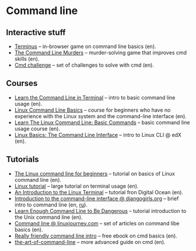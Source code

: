# Command line

## Interactive stuff

- [Terminus](http://web.mit.edu/mprat/Public/web/Terminus/Web/main.html)
  – in-browser game on command line basics (en).
- [The Command Line Murders](https://github.com/veltman/clmystery)
  – murder-solving game that improves cmd skills (en).
- [Cmd challenge](https://cmdchallenge.com/) – set of challenges
  to solve with cmd (en).

## Courses

- [Learn the Command Line in Terminal](https://openclassrooms.com/en/courses/4614926-learn-the-command-line-in-terminal)
  – intro to basic command line usage (en).
- [Linux Command Line Basics](https://www.udacity.com/course/linux-command-line-basics--ud595)
  – course for beginners who have no experience with the Linux system
  and the command-line interface (en).
- [Learn The Linux Command Line: Basic Commands](https://www.udemy.com/course/command-line/)
  – basic command line usage course (en).
- [Linux Basics: The Command Line Interface](https://www.edx.org/course/linux-basics-the-command-line-interface)
  – intro to Linux CLI @ edX (en).

## Tutorials

- [The Linux command line for beginners](https://tutorials.ubuntu.com/tutorial/command-line-for-beginners)
  – tutorial on basics of Linux command line (en).
- [Linux tutorial](https://ryanstutorials.net/linuxtutorial/) – large
  tutorial on terminal usage (en).
- [An Introduction to the Linux Terminal](https://www.digitalocean.com/community/tutorials/an-introduction-to-the-linux-terminal)
  – tutorial fron Digital Ocean (en).
- [Introduction to the command-line interface @ djangogirls.org](https://tutorial.djangogirls.org/en/intro_to_command_line/)
  – brief intro to command line (en,
  [ru](https://tutorial.djangogirls.org/ru/intro_to_command_line/)).
- [Learn Enough Command Line to Be Dangerous](https://www.learnenough.com/command-line-tutorial/basics)
  – tutorial introduction to the Unix command line (en).
- [Command line @ linuxjourney.com](https://linuxjourney.com/lesson/the-shell)
  – set of articles on command libe basics (en).
- [Really friendly command line intro](https://hellowebbooks.com/learn-command-line/)
  – free ebook on cmd basics (en).
- [the-art-of-command-line](https://github.com/jlevy/the-art-of-command-line)
  – more advanced guide on cmd (en).
